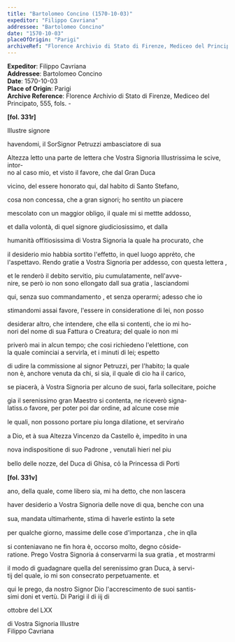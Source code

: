 ```yaml
---
title: "Bartolomeo Concino (1570-10-03)"
expeditor: "Filippo Cavriana"
addressee: "Bartolomeo Concino"
date: "1570-10-03"
placeOfOrigin: "Parigi"
archiveRef: "Florence Archivio di Stato di Firenze, Mediceo del Principato, 555, fols. -"
---
```


**Expeditor**: Filippo Cavriana  
**Addressee**: Bartolomeo Concino  
**Date**: 1570-10-03  
**Place of Origin**: Parigi  
**Archive Reference**: Florence Archivio di Stato di Firenze, Mediceo del Principato, 555, fols. -  


**[fol. 331r]**

Illustre signore 

  
havendomi, il SorSignor Petruzzi ambasciatore di sua 
            
Altezza  letto una parte de lettera  che Vostra Signoria Illustrissima  le scive, intor-  
no al caso mio, et visto il favore, che dal Gran Duca
            
vicino, del essere honorato qui, dal habito di Santo  Stefano,
            
cosa non concessa, che a gran signori; ho sentito un piacere
            
mescolato con un maggior obligo, il quale mi si mettte addosso,
            
et dalla volontà, di quel signore  giudiciosissimo, et dalla
            
humanità offitiosissima di Vostra Signoria  la quale ha procurato, che
            
il desiderio mio habbia sortito l'effetto, in quel luogo appre̍to, che l'aspettavo. Rendo gratie a Vostra Signoria  per addesso, con questa lettera ,
            
et le renderò il debito servitio, piu cumulatamente, nell'avve-  
nire, se però io non sono ellongato dall sua gratia , lasciandomi
            
qui, senza suo commandamento , et senza operarmi; adesso che io
            
stimandomi assai favore, l'essere in consideratione di lei, non posso
            
desiderar altro, che intendere, che ella si contenti, che io mi ho-  
nori del nome di sua Fattura o Creatura; del quale io non mi
            
priverò mai in alcun tempo; che cosi richiedeno l'elettione, con   
la quale cominciai a servirla, et i minuti di lei; espetto
            
di udire la commissione al signor Petruzzi, per l'habito; la quale   
non è, anchore venuta da chi, si sia, il quale di cio ha il carico,
            
se piacerà, à Vostra Signoria  per alcuno de suoi, farla sollecitare, poiche
            
gia il serenissimo  gran Maestro  si contenta, ne riceverò signa-  
latiss.o favore, per poter poi dar ordine, ad alcune cose mie
            
le quali, non  possono portare piu longa dilatione, et serviran̍o
            
a Dio, et à sua Altezza Vincenzo da Castello è, impedito in una
            
nova indispositione di suo Padrone , venutali hieri nel piu
            
bello delle nozze, del Duca di Ghisa, co̍ la Princessa di Porti


**[fol. 331v]**

  
ano, della quale, come libero sia, mi ha detto, che non  lascera
            
haver desiderio a Vostra Signoria  delle nove di qua, benche con una
            
sua, mandata ultimam̍ente, stima di haverle estinto la sete
            
per qualche giorno, massime delle cose d'importanza , che in qlla
            
si conteniavano ne fin hora è, occorso molto, degno co̍side-  
ratione. Prego Vostra Signoria  á conservarmi la sua gratia , et mostrarmi
            
il modo di guadagnare quella del serenissimo  gran Duca, à servi-  
tij del quale, io mi son consecrato perpetuamente. et
            
qui le prego, da nostro Signor  Dio l'accrescimento de suoi santis-  
simi doni et vertù. Di Parigi il di iij di
            
ottobre del LXX

  
di Vostra Signoria Illustre   
Filippo Cavriana

